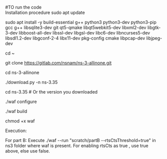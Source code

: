 #TO run the code  
Installation procedure
 sudo apt update
 
 sudo apt install -y     build-essential     g++     python3     python3-dev     python3-pip     gcc     g++     libsqlite3-dev     git     qt5-qmake     libqt5webkit5-dev     libxml2-dev     libgtk-3-dev     libboost-all-dev     libssl-dev     libgsl-dev     libc6-dev     libncurses5-dev     libsdl1.2-dev     libgconf-2-4     libx11-dev     pkg-config     cmake     libpcap-dev     libjpeg-dev
 
 cd ~
 
 git clone https://gitlab.com/nsnam/ns-3-allinone.git
 
 cd ns-3-allinone
 
 ./download.py -n ns-3.35
 
 cd ns-3.35  # Or the version you downloaded
 
 ./waf configure
 
 ./waf build
 
 chmod +x waf

Execution:

For part B:
 Execute ./waf --run "scratch/partB --rtsCtsThreshold=true" in ns3 folder where waf is present. For enabling rtsCts as true , use true above, else use false.

